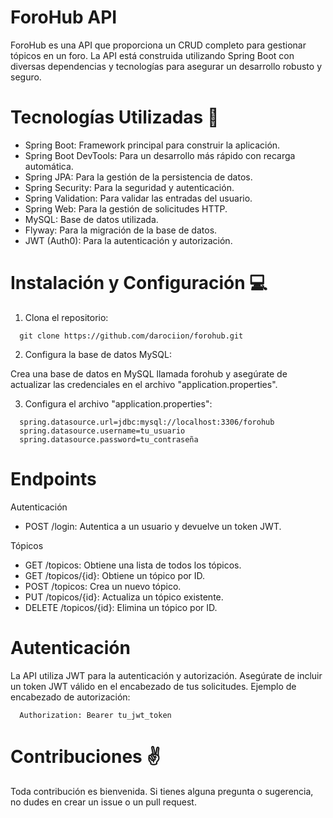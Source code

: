 # ForoHub API

ForoHub es una API que proporciona un CRUD completo para gestionar tópicos en un foro. La API está construida utilizando Spring Boot con diversas dependencias y tecnologías para asegurar un desarrollo robusto y seguro.

# Tecnologías Utilizadas :wrench:

* Spring Boot: Framework principal para construir la aplicación.
* Spring Boot DevTools: Para un desarrollo más rápido con recarga automática.
* Spring JPA: Para la gestión de la persistencia de datos.
* Spring Security: Para la seguridad y autenticación.
* Spring Validation: Para validar las entradas del usuario.
* Spring Web: Para la gestión de solicitudes HTTP.
* MySQL: Base de datos utilizada.
* Flyway: Para la migración de la base de datos.
* JWT (Auth0): Para la autenticación y autorización.
<!--
* Swagger: Para la documentación de la API.
-->

# Instalación y Configuración :computer:

1. Clona el repositorio:

```code
  git clone https://github.com/darociion/forohub.git
```

2. Configura la base de datos MySQL:
   
Crea una base de datos en MySQL llamada forohub y asegúrate de actualizar las credenciales en el archivo "application.properties".

3. Configura el archivo "application.properties":

```code
  spring.datasource.url=jdbc:mysql://localhost:3306/forohub
  spring.datasource.username=tu_usuario
  spring.datasource.password=tu_contraseña
```

# Endpoints

Autenticación

* POST /login: Autentica a un usuario y devuelve un token JWT.

Tópicos

* GET /topicos: Obtiene una lista de todos los tópicos.
* GET /topicos/{id}: Obtiene un tópico por ID.
* POST /topicos: Crea un nuevo tópico.
* PUT /topicos/{id}: Actualiza un tópico existente.
* DELETE /topicos/{id}: Elimina un tópico por ID.

# Autenticación

La API utiliza JWT para la autenticación y autorización. Asegúrate de incluir un token JWT válido en el encabezado de tus solicitudes.
Ejemplo de encabezado de autorización:

```code
  Authorization: Bearer tu_jwt_token
```
<!--
# Documentación

La API está documentada utilizando Swagger. Una vez que la aplicación esté en funcionamiento, puedes acceder a la documentación interactiva en la siguiente URL:

```code
http://localhost:8080/swagger-ui.html
```
-->
# Contribuciones :v:

Toda contribución es bienvenida. Si tienes alguna pregunta o sugerencia, no dudes en crear un issue o un pull request.

